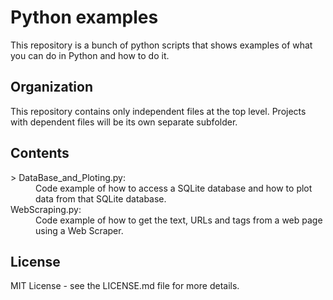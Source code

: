 # Python examples
  This repository is a bunch of python scripts that shows examples of what you can do in Python and how to do it.

## Organization
  This repository contains only independent files at the top level. 
  Projects with dependent files will be its own separate subfolder.
  
## Contents
<dl>
  <dt>> DataBase_and_Ploting.py:</dt>
    <dd>  Code example of how to access a SQLite database and how to plot data from that SQLite database.</dd>

  <dt>  WebScraping.py:</dt>
    <dd>  Code example of how to get the text, URLs and tags from a web page using a Web Scraper.<dd>
</dl>

## License
  MIT License - see the LICENSE.md file for more details.
